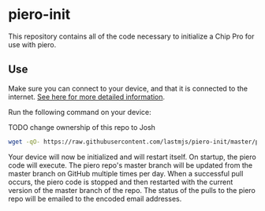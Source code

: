 # piero-init

This repository contains all of the code necessary to initialize a Chip Pro for use with piero.

## Use

Make sure you can connect to your device, and that it is connected to the internet. [See here for more detailed information](https://docs.getchip.com/chip_pro.html#connect-and-control).

Run the following command on your device:

TODO change ownership of this repo to Josh
```bash
wget -qO- https://raw.githubusercontent.com/lastmjs/piero-init/master/piero-init.sh | bash
```

Your device will now be initialized and will restart itself. On startup, the piero code will execute.
The piero repo's master branch will be updated from the master branch on GitHub multiple times per day.
When a successful pull occurs, the piero code is stopped and then restarted with the current version of the master branch of the repo.
The status of the pulls to the piero repo will be emailed to the encoded email addresses.
